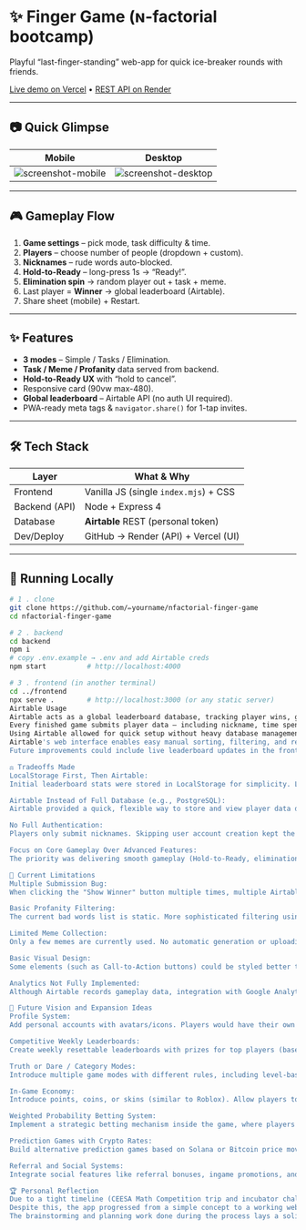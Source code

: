 # ✨ Finger Game (ɴ-factorial bootcamp)

Playful “last-finger-standing” web-app for quick ice-breaker rounds with friends.

[Live demo on Vercel](https://nfactorialfingerfrontend.vercel.app/) • [REST API on Render](https://nfactorial-backend.onrender.com)

---

## 📷 Quick Glimpse

| Mobile | Desktop |
|--------|---------|
| ![screenshot-mobile](./shots/mobile.png) | ![screenshot-desktop](./shots/desktop.png) |

---

## 🎮 Gameplay Flow

1. **Game settings** – pick mode, task difficulty & time.  
2. **Players** – choose number of people (dropdown + custom).  
3. **Nicknames** – rude words auto-blocked.  
4. **Hold-to-Ready** – long-press 1s → “Ready!”.  
5. **Elimination spin** → random player out + task + meme.  
6. Last player = **Winner** → global leaderboard (Airtable).  
7. Share sheet (mobile) + Restart.

---

## ✨ Features

- **3 modes** – Simple / Tasks / Elimination.  
- **Task / Meme / Profanity** data served from backend.  
- **Hold-to-Ready UX** with “hold to cancel”.  
- Responsive card (90vw max-480).  
- **Global leaderboard** – Airtable API (no auth UI required).  
- PWA-ready meta tags & `navigator.share()` for 1-tap invites.

---

## 🛠️ Tech Stack

| Layer          | What & Why                           |
|----------------|--------------------------------------|
| Frontend       | Vanilla JS (single `index.mjs`) + CSS |
| Backend (API)  | Node + Express 4                     |
| Database       | **Airtable** REST (personal token)   |
| Dev/Deploy     | GitHub → Render (API) + Vercel (UI)  |

---

## 🚀 Running Locally

```bash
# 1 . clone
git clone https://github.com/✏️yourname/nfactorial-finger-game
cd nfactorial-finger-game

# 2 . backend
cd backend
npm i
# copy .env.example → .env and add Airtable creds
npm start          # http://localhost:4000

# 3 . frontend (in another terminal)
cd ../frontend
npx serve .        # http://localhost:3000 (or any static server)
Airtable Usage
Airtable acts as a global leaderboard database, tracking player wins, game results, and activity statistics.
Every finished game submits player data — including nickname, time spent, result, restart count, and shared results — to Airtable via a secure backend API.
Using Airtable allowed for quick setup without heavy database management like PostgreSQL, making development faster and more flexible during the limited project time.
Airtable's web interface enables easy manual sorting, filtering, and reviewing of game data, helping to analyze player behavior and engagement trends efficiently.
Future improvements could include live leaderboard updates in the frontend directly by fetching from Airtable.

⚖️ Tradeoffs Made
LocalStorage First, Then Airtable:
Initial leaderboard stats were stored in LocalStorage for simplicity. Later, global tracking was added via Airtable API without introducing complex database management.

Airtable Instead of Full Database (e.g., PostgreSQL):
Airtable provided a quick, flexible way to store and view player data during development without needing to design or host a full relational database.

No Full Authentication:
Players only submit nicknames. Skipping user account creation kept the app fast to use and reduced development time.

Focus on Core Gameplay Over Advanced Features:
The priority was delivering smooth gameplay (Hold-to-Ready, elimination animations, win detection) rather than building AI-generated tasks or advanced analytics during the limited time frame.

🐛 Current Limitations
Multiple Submission Bug:
When clicking the "Show Winner" button multiple times, multiple Airtable requests are sent. This can cause incorrect statistics.

Basic Profanity Filtering:
The current bad words list is static. More sophisticated filtering using AI or dynamic lists would better prevent inappropriate nicknames.

Limited Meme Collection:
Only a few memes are currently used. No automatic generation or uploading of new memes from sources like Imgur has been implemented yet.

Basic Visual Design:
Some elements (such as Call-to-Action buttons) could be styled better to enhance clarity and user experience.

Analytics Not Fully Implemented:
Although Airtable records gameplay data, integration with Google Analytics for deeper tracking (session time, button clicks, engagement) was planned but not completed.

🌟 Future Vision and Expansion Ideas
Profile System:
Add personal accounts with avatars/icons. Players would have their own profiles with history, badges, and achievements.

Competitive Weekly Leaderboards:
Create weekly resettable leaderboards with prizes for top players (based on time spent, wins, etc.). Award special badges to "Top 1" or "Top 10" players.

Truth or Dare / Category Modes:
Introduce multiple game modes with different rules, including level-based "pass and win" systems.

In-Game Economy:
Introduce points, coins, or skins (similar to Roblox). Allow players to win or purchase profile customizations and cosmetic upgrades.

Weighted Probability Betting System:
Implement a strategic betting mechanism inside the game, where players can "bet" in-game currency to slightly increase their chances (without ever guaranteeing a win).

Prediction Games with Crypto Rates:
Build alternative prediction games based on Solana or Bitcoin price movements ("long" or "short" bets with virtual rewards).

Referral and Social Systems:
Integrate social features like referral bonuses, ingame promotions, and leaderboard rankings for most active players.

🏆 Personal Reflection
Due to a tight timeline (CEESA Math Competition trip and incubator challenge overlap), the project was built within approximately 2 full working days.
Despite this, the app progressed from a simple concept to a working web product with backend, database integration, and live deployment — a major accomplishment given the constraints.
The brainstorming and planning work done during the process lays a solid foundation for future development beyond this challenge.
